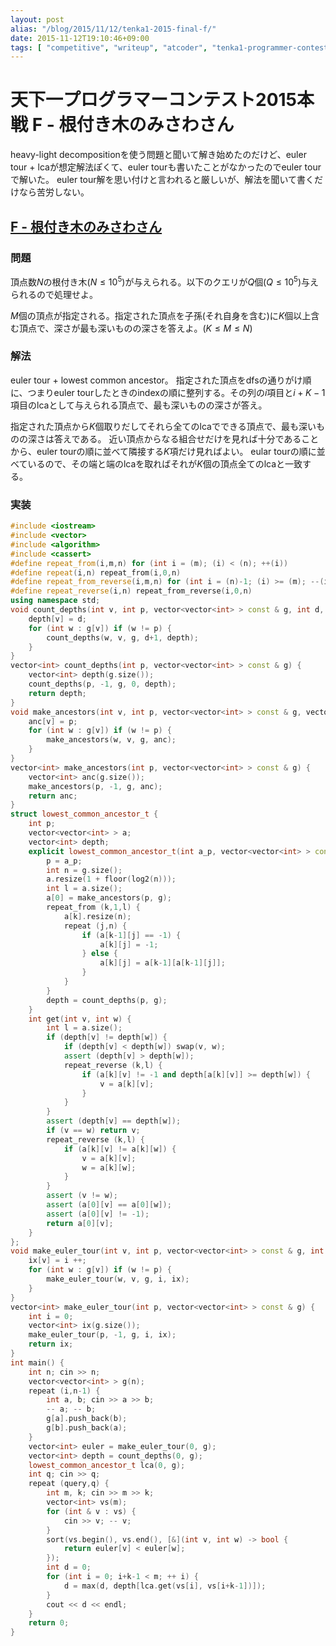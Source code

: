 ```yaml
---
layout: post
alias: "/blog/2015/11/12/tenka1-2015-final-f/"
date: 2015-11-12T19:10:46+09:00
tags: [ "competitive", "writeup", "atcoder", "tenka1-programmer-contest", "tree", "lowest-common-ancestor", "euler-tour" ]
---
```


# 天下一プログラマーコンテスト2015本戦 F - 根付き木のみさわさん

heavy-light decompositionを使う問題と聞いて解き始めたのだけど、euler tour + lcaが想定解法ぽくて、euler tourも書いたことがなかったのでeuler tourで解いた。
euler tour解を思い付けと言われると厳しいが、解法を聞いて書くだけなら苦労しない。

<!-- more -->

## [F - 根付き木のみさわさん](https://beta.atcoder.jp/contests/tenka1-2015-final-open/tasks/tenka1_2015_final_f)

### 問題

頂点数$N$の根付き木($N \le 10^5$)が与えられる。以下のクエリが$Q$個($Q \le 10^5$)与えられるので処理せよ。

$M$個の頂点が指定される。指定された頂点を子孫(それ自身を含む)に$K$個以上含む頂点で、深さが最も深いものの深さを答えよ。($K \le M \le N$)

### 解法

euler tour + lowest common ancestor。
指定された頂点をdfsの通りがけ順に、つまりeuler tourしたときのindexの順に整列する。その列の$i$項目と$i+K-1$項目のlcaとして与えられる頂点で、最も深いものの深さが答え。

指定された頂点から$K$個取りだしてそれら全てのlcaでできる頂点で、最も深いものの深さは答えである。
近い頂点からなる組合せだけを見れば十分であることから、euler tourの順に並べて隣接する$K$項だけ見ればよい。
eular tourの順に並べているので、その端と端のlcaを取ればそれが$K$個の頂点全てのlcaと一致する。

### 実装

``` c++
#include <iostream>
#include <vector>
#include <algorithm>
#include <cassert>
#define repeat_from(i,m,n) for (int i = (m); (i) < (n); ++(i))
#define repeat(i,n) repeat_from(i,0,n)
#define repeat_from_reverse(i,m,n) for (int i = (n)-1; (i) >= (m); --(i))
#define repeat_reverse(i,n) repeat_from_reverse(i,0,n)
using namespace std;
void count_depths(int v, int p, vector<vector<int> > const & g, int d, vector<int> & depth) {
    depth[v] = d;
    for (int w : g[v]) if (w != p) {
        count_depths(w, v, g, d+1, depth);
    }
}
vector<int> count_depths(int p, vector<vector<int> > const & g) {
    vector<int> depth(g.size());
    count_depths(p, -1, g, 0, depth);
    return depth;
}
void make_ancestors(int v, int p, vector<vector<int> > const & g, vector<int> & anc) {
    anc[v] = p;
    for (int w : g[v]) if (w != p) {
        make_ancestors(w, v, g, anc);
    }
}
vector<int> make_ancestors(int p, vector<vector<int> > const & g) {
    vector<int> anc(g.size());
    make_ancestors(p, -1, g, anc);
    return anc;
}
struct lowest_common_ancestor_t {
    int p;
    vector<vector<int> > a;
    vector<int> depth;
    explicit lowest_common_ancestor_t(int a_p, vector<vector<int> > const & g) {
        p = a_p;
        int n = g.size();
        a.resize(1 + floor(log2(n)));
        int l = a.size();
        a[0] = make_ancestors(p, g);
        repeat_from (k,1,l) {
            a[k].resize(n);
            repeat (j,n) {
                if (a[k-1][j] == -1) {
                    a[k][j] = -1;
                } else {
                    a[k][j] = a[k-1][a[k-1][j]];
                }
            }
        }
        depth = count_depths(p, g);
    }
    int get(int v, int w) {
        int l = a.size();
        if (depth[v] != depth[w]) {
            if (depth[v] < depth[w]) swap(v, w);
            assert (depth[v] > depth[w]);
            repeat_reverse (k,l) {
                if (a[k][v] != -1 and depth[a[k][v]] >= depth[w]) {
                    v = a[k][v];
                }
            }
        }
        assert (depth[v] == depth[w]);
        if (v == w) return v;
        repeat_reverse (k,l) {
            if (a[k][v] != a[k][w]) {
                v = a[k][v];
                w = a[k][w];
            }
        }
        assert (v != w);
        assert (a[0][v] == a[0][w]);
        assert (a[0][v] != -1);
        return a[0][v];
    }
};
void make_euler_tour(int v, int p, vector<vector<int> > const & g, int & i, vector<int> & ix) {
    ix[v] = i ++;
    for (int w : g[v]) if (w != p) {
        make_euler_tour(w, v, g, i, ix);
    }
}
vector<int> make_euler_tour(int p, vector<vector<int> > const & g) {
    int i = 0;
    vector<int> ix(g.size());
    make_euler_tour(p, -1, g, i, ix);
    return ix;
}
int main() {
    int n; cin >> n;
    vector<vector<int> > g(n);
    repeat (i,n-1) {
        int a, b; cin >> a >> b;
        -- a; -- b;
        g[a].push_back(b);
        g[b].push_back(a);
    }
    vector<int> euler = make_euler_tour(0, g);
    vector<int> depth = count_depths(0, g);
    lowest_common_ancestor_t lca(0, g);
    int q; cin >> q;
    repeat (query,q) {
        int m, k; cin >> m >> k;
        vector<int> vs(m);
        for (int & v : vs) {
            cin >> v; -- v;
        }
        sort(vs.begin(), vs.end(), [&](int v, int w) -> bool {
            return euler[v] < euler[w];
        });
        int d = 0;
        for (int i = 0; i+k-1 < m; ++ i) {
            d = max(d, depth[lca.get(vs[i], vs[i+k-1])]);
        }
        cout << d << endl;
    }
    return 0;
}
```
